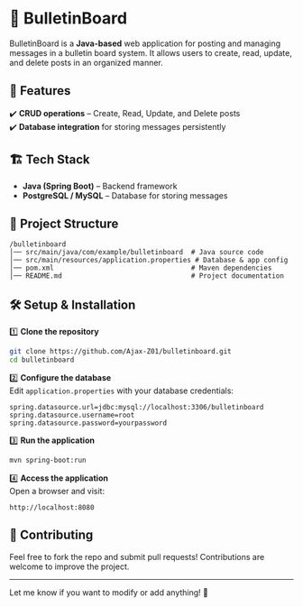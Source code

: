 # 📌 BulletinBoard  

BulletinBoard is a **Java-based** web application for posting and managing messages in a bulletin board system. It allows users to create, read, update, and delete posts in an organized manner.  

## 🚀 Features  
✔️ **CRUD operations** – Create, Read, Update, and Delete posts  
✔️ **Database integration** for storing messages persistently

## 🏗️ Tech Stack  
- **Java (Spring Boot)** – Backend framework  
- **PostgreSQL / MySQL** – Database for storing messages  

## 📂 Project Structure  
```
/bulletinboard
│── src/main/java/com/example/bulletinboard  # Java source code
│── src/main/resources/application.properties # Database & app config
│── pom.xml                                  # Maven dependencies
│── README.md                                # Project documentation
```

## 🛠️ Setup & Installation  

1️⃣ **Clone the repository**  
```bash
git clone https://github.com/Ajax-Z01/bulletinboard.git
cd bulletinboard
```

2️⃣ **Configure the database**  
Edit `application.properties` with your database credentials:  
```properties
spring.datasource.url=jdbc:mysql://localhost:3306/bulletinboard
spring.datasource.username=root
spring.datasource.password=yourpassword
```

3️⃣ **Run the application**  
```bash
mvn spring-boot:run
```

4️⃣ **Access the application**  
Open a browser and visit:  
```
http://localhost:8080
```

## 📌 Contributing  
Feel free to fork the repo and submit pull requests! Contributions are welcome to improve the project.  

---

Let me know if you want to modify or add anything! 🚀  
```
